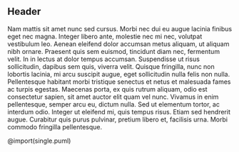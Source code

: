 ## Header

Nam mattis sit amet nunc sed cursus. Morbi nec dui eu augue lacinia finibus eget nec magna. Integer libero ante, molestie nec mi nec, volutpat vestibulum leo. Aenean eleifend dolor accumsan metus aliquam, ut aliquam nibh ornare. Praesent quis sem euismod, tincidunt diam nec, fermentum velit. In in lectus at dolor tempus accumsan. Suspendisse ut risus sollicitudin, dapibus sem quis, viverra velit. Quisque fringilla, nunc non lobortis lacinia, mi arcu suscipit augue, eget sollicitudin nulla felis non nulla. Pellentesque habitant morbi tristique senectus et netus et malesuada fames ac turpis egestas. Maecenas porta, ex quis rutrum aliquam, odio est consectetur sapien, sit amet auctor elit quam vel nunc. Vivamus in enim pellentesque, semper arcu eu, dictum nulla. Sed ut elementum tortor, ac interdum odio. Integer ut eleifend mi, quis tempus risus. Etiam sed hendrerit augue. Curabitur quis purus pulvinar, pretium libero et, facilisis urna. Morbi commodo fringilla pellentesque.

@import(single.puml)
